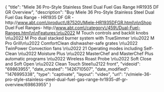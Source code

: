 {
    "title": "Miele 36 Pro-Style Stainless Steel Dual Fuel Gas Range HR1935 DF GR Overview",
    "description": "Buy Miele 36 Pro-Style Stainless Steel Dual Fuel Gas Range - HR1935 DF GR -http:\/\/www.abt.com\/product\/87520\/Miele-HR1935DFGR.html\n\nShop Duel Fuel Ranges- http:\/\/www.abt.com\/category\/459\/Dual-Fuel-Ranges.html\n\nFeatures:\n\u2022 M Touch controls and backlit knobs \n\u2022 M Pro dual stacked burner system with TrueSimmer \n\u2022 M Pro Grill\n\u2022 ComfortClean dishwasher-safe grates \n\u2022 TwinPower Convection fans \n\u2022 21 Operating modes including Self-Clean \n\u2022 Moisture Plus \n\u2022 MasterChef and MasterChef Plus automatic programs \n\u2022 Wireless Roast Probe \n\u2022 Soft Close and Soft Open \n\u2022 Clean Touch Steel\u2122 front",
    "videoid": "69863955",
    "date_created": "1426710507",
    "date_modified": "1476995338",
    "type": "captivate",
    "layout": "video",
    "url": "\/v\/miele-36-pro-style-stainless-steel-dual-fuel-gas-range-hr1935-df-gr-overview\/69863955"
}